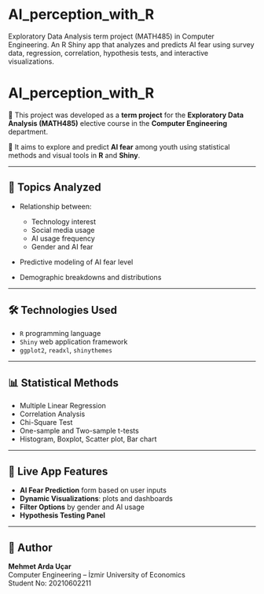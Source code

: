 # AI_perception_with_R
Exploratory Data Analysis term project (MATH485) in Computer Engineering. An R Shiny app that analyzes and predicts AI fear using survey data, regression, correlation, hypothesis tests, and interactive visualizations.

# AI_perception_with_R

📌 This project was developed as a **term project** for the **Exploratory Data Analysis (MATH485)** elective course in the **Computer Engineering** department.

🎯 It aims to explore and predict **AI fear** among youth using statistical methods and visual tools in **R** and **Shiny**.

---

## 🧠 Topics Analyzed

- Relationship between:
  - Technology interest
  - Social media usage
  - AI usage frequency
  - Gender and AI fear

- Predictive modeling of AI fear level
- Demographic breakdowns and distributions

---

## 🛠️ Technologies Used

- `R` programming language
- `Shiny` web application framework
- `ggplot2`, `readxl`, `shinythemes`

---

## 📊 Statistical Methods

- Multiple Linear Regression
- Correlation Analysis
- Chi-Square Test
- One-sample and Two-sample t-tests
- Histogram, Boxplot, Scatter plot, Bar chart

---

## 🧪 Live App Features

- **AI Fear Prediction** form based on user inputs  
- **Dynamic Visualizations**: plots and dashboards
- **Filter Options** by gender and AI usage
- **Hypothesis Testing Panel**

---

## 👤 Author

**Mehmet Arda Uçar**  
Computer Engineering – İzmir University of Economics  
Student No: 20210602211
